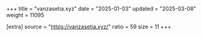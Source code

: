 +++
title = "vanzasetia.xyz"
date = "2025-01-03"
updated = "2025-03-08"
weight = 11095

[extra]
source = "https://vanzasetia.xyz/"
ratio = 59
size = 11
+++
